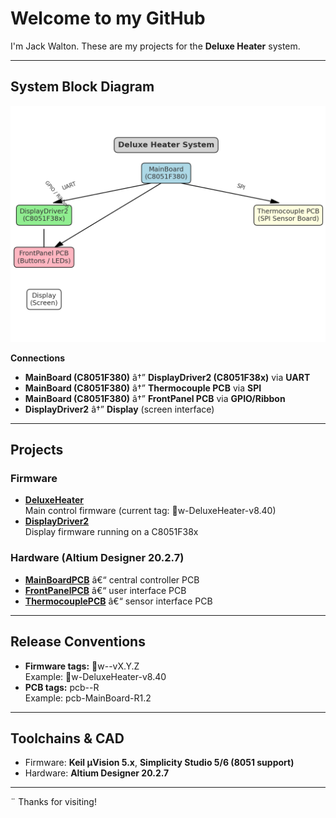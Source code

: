﻿# Welcome to my GitHub

I'm Jack Walton. These are my projects for the **Deluxe Heater** system.

---

## System Block Diagram

![Block Diagram](docs/deluxe_heater_block_diagram.png)

**Connections**
- **MainBoard (C8051F380)** â†” **DisplayDriver2 (C8051F38x)** via **UART**
- **MainBoard (C8051F380)** â†” **Thermocouple PCB** via **SPI**
- **MainBoard (C8051F380)** â†” **FrontPanel PCB** via **GPIO/Ribbon**
- **DisplayDriver2** â†” **Display** (screen interface)

---

## Projects

### Firmware
- [**DeluxeHeater**](https://github.com/jwalton49/DeluxeHeater)  
  Main control firmware (current tag: w-DeluxeHeater-v8.40)
- [**DisplayDriver2**](https://github.com/jwalton49/DisplayDriver2)  
  Display firmware running on a C8051F38x

### Hardware (Altium Designer 20.2.7)
- [**MainBoardPCB**](https://github.com/jwalton49/MainBoardPCB) â€“ central controller PCB  
- [**FrontPanelPCB**](https://github.com/jwalton49/FrontPanelPCB) â€“ user interface PCB  
- [**ThermocouplePCB**](https://github.com/jwalton49/ThermocouplePCB) â€“ sensor interface PCB

---

## Release Conventions
- **Firmware tags:** w-<project>-vX.Y.Z  
  Example: w-DeluxeHeater-v8.40
- **PCB tags:** pcb-<board>-R<rev>  
  Example: pcb-MainBoard-R1.2

---

##  Toolchains & CAD
- Firmware: **Keil µVision 5.x**, **Simplicity Studio 5/6 (8051 support)**  
- Hardware: **Altium Designer 20.2.7**

---

¨ Thanks for visiting!

